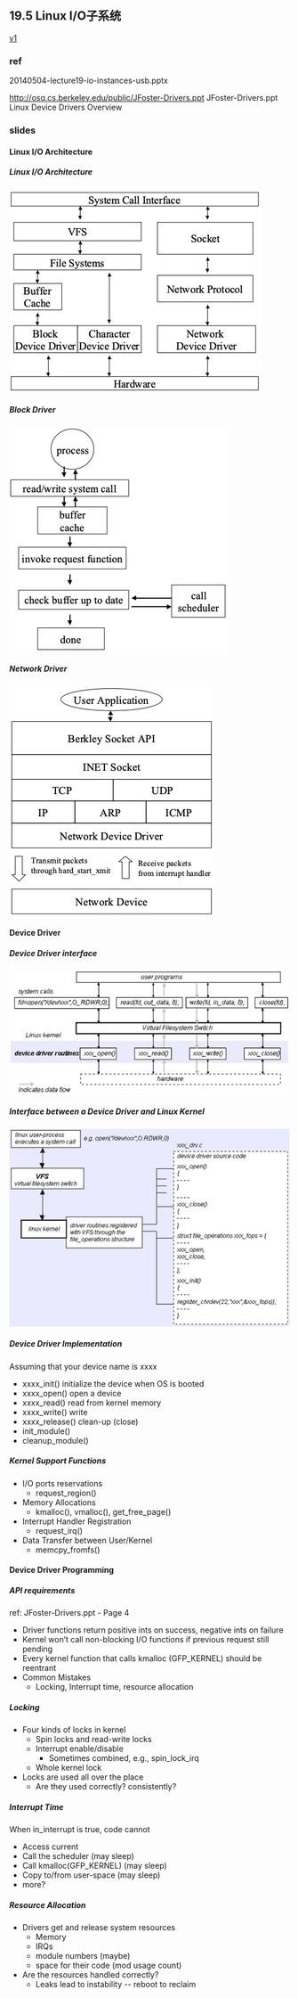 ## 19.5 Linux I/O子系统

[v1](https://github.com/LearningOS/os-lectures/blob/c4b987ce66a217941f7427d06985ec0def4c0073/lecture19/ref.md)

### ref

20140504-lecture19-io-instances-usb.pptx

http://osq.cs.berkeley.edu/public/JFoster-Drivers.ppt
JFoster-Drivers.ppt
Linux Device Drivers Overview

### slides

#### Linux I/O Architecture

##### Linux I/O Architecture

![io-architecture](figs/io-architecture.png)

##### Block Driver

![block-driver](figs/block-driver.png)

##### Network Driver

![network-driver](figs/network-driver.png)

#### Device Driver

##### Device Driver interface

![driver-interface](figs/driver-interface.png)

##### Interface between a Device Driver and Linux Kernel

![kernel-interface](figs/kernel-interface.png)

##### Device Driver Implementation

Assuming that your device name is xxxx
 * xxxx_init() initialize the device when OS is booted
 * xxxx_open() open a device 
 * xxxx_read() read from kernel memory 
 * xxxx_write() write 
 * xxxx_release() clean-up (close)
 * init_module()
 * cleanup_module()

##### Kernel Support Functions

 * I/O ports reservations
    * request_region()
 * Memory Allocations	
    * kmalloc(), vmalloc(), get_free_page()
 * Interrupt Handler Registration
    * request_irq()
 * Data Transfer between User/Kernel
    * memcpy_fromfs()

#### Device Driver Programming

##### API requirements

ref: JFoster-Drivers.ppt - Page 4

 * Driver functions return positive ints on success, negative ints on failure
 * Kernel won’t call non-blocking I/O functions if previous request still pending
 * Every kernel function that calls kmalloc (GFP_KERNEL) should be reentrant
 * Common Mistakes
    * Locking, Interrupt time, resource allocation

##### Locking
 * Four kinds of locks in kernel
    * Spin locks and read-write locks
    * Interrupt enable/disable
       * Sometimes combined, e.g., spin_lock_irq
    * Whole kernel lock
 * Locks are used all over the place
    * Are they used correctly?  consistently?

##### Interrupt Time

When in_interrupt is true, code cannot
 * Access current
 * Call the scheduler (may sleep)
 * Call kmalloc(GFP_KERNEL) (may sleep)
 * Copy to/from user-space (may sleep)
 * more?

##### Resource Allocation

 * Drivers get and release system resources
    * Memory
    * IRQs
    * module numbers (maybe)
    * space for their code (mod usage count)
 * Are the resources handled correctly?
    * Leaks lead to instability -- reboot to reclaim